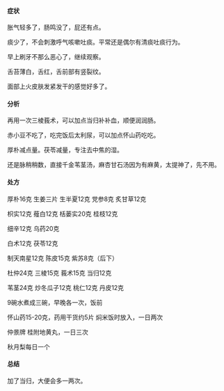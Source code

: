 #### 症状

胀气轻多了，肠鸣没了，屁还有点。

痰少了，不会刺激呼气咳嗽吐痰。平常还是偶尔有清痰吐痰行为。

早上刷牙不那么恶心了，继续观察。

舌苔薄白，舌红，舌前部有竖裂纹。

面部上火皮肤发紧发干的感觉好多了。

#### 分析

再用一次三棱莪术，可以加点当归补补血，顺便润润肠。

赤小豆不吃了，吃完饭后太利尿，可以加点怀山药吃吃。

厚朴减点量。茯苓减量，专注去中焦的湿。

还是脉稍稍数，直接千金苇茎汤，麻杏甘石汤因为有麻黄，太提神了，先不用。

#### 处方

厚朴16克 生姜三片 生半夏12克 党参8克 炙甘草12克

枳实12克 薤白12克 栝蒌实20克 桂枝12克

细辛12克 乌药20克

白术12克 茯苓12克 

制天南星12克 陈皮15克 紫苏8克（后下）

杜仲24克 三棱15克 莪术15克 当归12克

苇茎24克 炒冬瓜子12克 桃仁12克 丹皮12克

9碗水煮成三碗，早晚各一次，饭前

怀山药15-20克，药用干货约5片 焖米饭时放入，一日两次

仲景牌 桂附地黄丸，一日三次

秋月梨每日一个

#### 总结

加了当归，大便会多一两次。

